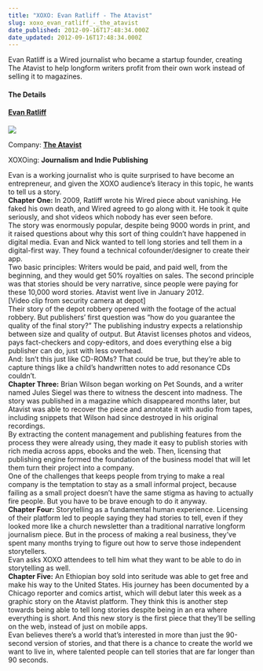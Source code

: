 ```yaml
---
title: "XOXO: Evan Ratliff - The Atavist"
slug: xoxo_evan_ratliff_-_the_atavist
date_published: 2012-09-16T17:48:34.000Z
date_updated: 2012-09-16T17:48:34.000Z
---
```


Evan Ratliff is a Wired journalist who became a startup founder, creating The Atavist to help longform writers profit from their own work instead of selling it to magazines.

#### The Details

#### [Evan Ratliff](https://twitter.com/ev_rat)

![](http://a0.twimg.com/profile_images/1225188881/RollTide_sm_normal.jpg)

Company: **[The Atavist](http://www.atavist.com/)**

XOXOing: **Journalism and Indie Publishing**

Evan is a working journalist who is quite surprised to have become an entrepreneur, and given the XOXO audience’s literacy in this topic, he wants to tell us a story.  
**Chapter One:** In 2009, Ratliff wrote his Wired piece about vanishing. He faked his own death, and Wired agreed to go along with it. He took it quite seriously, and shot videos which nobody has ever seen before.  
 The story was enormously popular, despite being 9000 words in print, and it raised questions about why this sort of thing couldn’t have happened in digital media. Evan and Nick wanted to tell long stories and tell them in a digital-first way. They found a technical cofounder/designer to create their app.  
 Two basic principles: Writers would be paid, and paid well, from the beginning, and they would get 50% royalties on sales. The second principle was that stories should be very narrative, since people were paying for these 10,000 word stories. Atavist went live in January 2012.  
 [Video clip from security camera at depot]  
 Their story of the depot robbery opened with the footage of the actual robbery. But publishers’ first question was “how do you guarantee the quality of the final story?” The publishing industry expects a relationship between size and quality of output. But Atavist licenses photos and videos, pays fact-checkers and copy-editors, and does everything else a big publisher can do, just with less overhead.  
 And: Isn’t this just like CD-ROMs? That could be true, but they’re able to capture things like a child’s handwritten notes to add resonance CDs couldn’t.  
**Chapter Three:** Brian Wilson began working on Pet Sounds, and a writer named Jules Siegel was there to witness the descent into madness. The story was published in a magazine which disappeared months later, but Atavist was able to recover the piece and annotate it with audio from tapes, including snippets that Wilson had since destroyed in his original recordings.  
 By extracting the content management and publishing features from the process they were already using, they made it easy to publish stories with rich media across apps, ebooks and the web. Then, licensing that publishing engine formed the foundation of the business model that will let them turn their project into a company.  
 One of the challenges that keeps people from trying to make a real company is the temptation to stay as a small informal project, because failing as a small project doesn’t have the same stigma as having to actually fire people. But you have to be brave enough to do it anyway.  
**Chapter Four:** Storytelling as a fundamental human experience. Licensing of their platform led to people saying they had stories to tell, even if they looked more like a church newsletter than a traditional narrative longform journalism piece. But in the process of making a real business, they’ve spent many months trying to figure out how to serve those independent storytellers.  
 Evan asks XOXO attendees to tell him what they want to be able to do in storytelling as well.  
**Chapter Five:** An Ethiopian boy sold into seritude was able to get free and make his way to the United States. His journey has been documented by a Chicago reporter and comics artist, which will debut later this week as a graphic story on the Atavist platform. They think this is another step towards being able to tell long stories despite being in an era where everything is short. And this new story is the first piece that they’ll be selling on the web, instead of just on mobile apps.  
 Evan believes there’s a world that’s interested in more than just the 90-second version of stories, and that there is a chance to create the world we want to live in, where talented people can tell stories that are far longer than 90 seconds.
